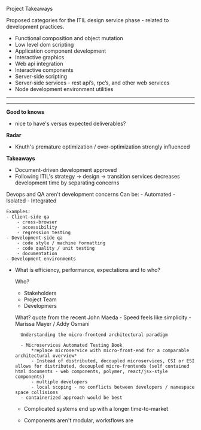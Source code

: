 Project Takeaways


Proposed categories for the ITIL design service phase - related to development practices. 

- Functional composition and object mutation
- Low level dom scripting
- Application component development
- Interactive graphics
- Web api integration
- Interactive components
- Server-side scripting
- Server-side services - rest api’s, rpc’s, and other web services
- Node development environment utilities

---



---

**Good to knows**
- nice to have's versus expected deliverables?

**Radar**
- Knuth's premature optimization / over-optimization strongly influenced

**Takeaways**
- Document-driven development approved
- Following ITIL's strategy -> design -> transition services decreases development time by separating concerns

Devops and QA aren't development concerns
	Can be:
	- Automated
	- Isolated
	- Integrated

	Examples:
	- Client-side qa
		- cross-browser
		- accessibility
		- regression testing
	- Development-side qa
		- code style / machine formatting
		- code quality / unit testing
 		- documentation
 	- Development environments

- What is efficiency, performance, expectations and to who?

	Who?
	- Stakeholders
	- Project Team
	- Developmers

	What?
		quote from the recent John Maeda 
		- Speed feels like simplicity 
		- Marissa Mayer / Addy Osmani

		Understanding the micro-frontend architectural paradigm

		- Microservices Automated Testing Book
			*replace microservice with micro-front-end for a comparable architectural overview*
			- Instead of distributed, decoupled microservices, CSI or ESI allows for distributed, decoupled micro-frontends (self contained html documents - web components, polymer, react/jsx-style components)
			- multiple developers
			- local scoping - no conflicts between developers / namespace space collisions
		- containerized approach would be best

	- Complicated systems end up with a longer time-to-market

	- Components aren't modular, worksflows are
